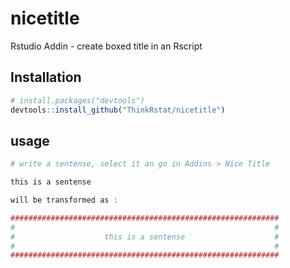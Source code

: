 # nicetitle
Rstudio Addin - create boxed title in an Rscript

## Installation

```R
# install.packages("devtools")
devtools::install_github("ThinkRstat/nicetitle")
```
## usage

```R
# write a sentense, select it an go in Addins > Nice Title

this is a sentense

will be transformed as :

############################################################
#                                                          #
#                    this is a sentense                    #
#                                                          #
############################################################

```
